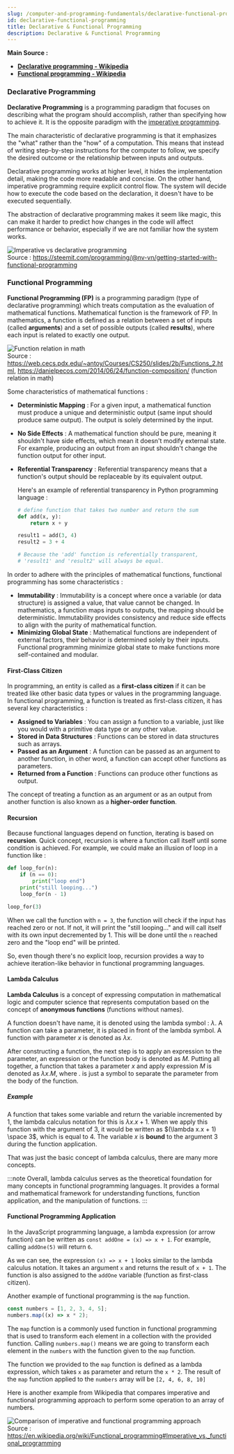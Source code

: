 ```yaml
---
slug: /computer-and-programming-fundamentals/declarative-functional-programming
id: declarative-functional-programming
title: Declarative & Functional Programming
description: Declarative & Functional Programming
---
```


**Main Source :**

- **[Declarative programming - Wikipedia](https://en.wikipedia.org/wiki/Declarative_programming)**
- **[Functional programming - Wikipedia](https://en.wikipedia.org/wiki/Functional_programming)**

### Declarative Programming

**Declarative Programming** is a programming paradigm that focuses on describing what the program should accomplish, rather than specifying how to achieve it. It is the opposite paradigm with the [imperative programming](/computer-and-programming-fundamentals/imperative-procedural-programming#imperative-programming).

The main characteristic of declarative programming is that it emphasizes the "what" rather than the "how" of a computation. This means that instead of writing step-by-step instructions for the computer to follow, we specify the desired outcome or the relationship between inputs and outputs.

Declarative programming works at higher level, it hides the implementation detail, making the code more readable and concise. On the other hand, imperative programming require explicit control flow. The system will decide how to execute the code based on the declaration, it doesn't have to be executed sequentially.

The abstraction of declarative programming makes it seem like magic, this can make it harder to predict how changes in the code will affect performance or behavior, especially if we are not familiar how the system works.

![Imperative vs declarative programming](./imperative-vs-declarative.png)  
Source : https://steemit.com/programming/@nv-vn/getting-started-with-functional-programming

### Functional Programming

**Functional Programming (FP)** is a programming paradigm (type of declarative programming) which treats computation as the evaluation of mathematical functions. Mathematical function is the framework of FP. In mathematics, a function is defined as a relation between a set of inputs (called **arguments**) and a set of possible outputs (called **results**), where each input is related to exactly one output.

![Function relation in math](./function-relation.png)  
Source : https://web.cecs.pdx.edu/~antoy/Courses/CS250/slides/2b/Functions_2.html, https://danielpecos.com/2014/06/24/function-composition/ (function relation in math)

Some characteristics of mathematical functions :

- **Deterministic Mapping** : For a given input, a mathematical function must produce a unique and deterministic output (same input should produce same output). The output is solely determined by the input.
- **No Side Effects** : A mathematical function should be pure, meaning it shouldn't have side effects, which mean it doesn't modify external state. For example, producing an output from an input shouldn't change the function output for other input.
- **Referential Transparency** : Referential transparency means that a function's output should be replaceable by its equivalent output.

  Here's an example of referential transparency in Python programming language :

  ```python
  # define function that takes two number and return the sum
  def add(x, y):
      return x + y

  result1 = add(3, 4)
  result2 = 3 + 4

  # Because the 'add' function is referentially transparent,
  # 'result1' and 'result2' will always be equal.
  ```

In order to adhere with the principles of mathematical functions, functional programming has some characteristics :

- **Immutability** : Immutability is a concept where once a variable (or data structure) is assigned a value, that value cannot be changed. In mathematics, a function maps inputs to outputs, the mapping should be deterministic. Immutability provides consistency and reduce side effects to align with the purity of mathematical function.
- **Minimizing Global State** : Mathematical functions are independent of external factors, their behavior is determined solely by their inputs. Functional programming minimize global state to make functions more self-contained and modular.

#### First-Class Citizen

In programming, an entity is called as a **first-class citizen** if it can be treated like other basic data types or values in the programming language. In functional programming, a function is treated as first-class citizen, it has several key characteristics :

- **Assigned to Variables** : You can assign a function to a variable, just like you would with a primitive data type or any other value.
- **Stored in Data Structures** : Functions can be stored in data structures such as arrays.
- **Passed as an Argument** : A function can be passed as an argument to another function, in other word, a function can accept other functions as parameters.
- **Returned from a Function** : Functions can produce other functions as output.

The concept of treating a function as an argument or as an output from another function is also known as a **higher-order function**.

#### Recursion

Because functional languages depend on function, iterating is based on **recursion**. Quick concept, recursion is where a function call itself until some condition is achieved. For example, we could make an illusion of loop in a function like :

```python
def loop_for(n):
    if (n == 0):
        print("loop end")
    print("still looping...")
    loop_for(n - 1)

loop_for(3)
```

When we call the function with `n = 3`, the function will check if the input has reached zero or not. If not, it will print the "still looping..." and will call itself with its own input decremented by 1. This will be done until the `n` reached zero and the "loop end" will be printed.

So, even though there's no explicit loop, recursion provides a way to achieve iteration-like behavior in functional programming languages.

#### Lambda Calculus

**Lambda Calculus** is a concept of expressing computation in mathematical logic and computer science that represents computation based on the concept of **anonymous functions** (functions without names).

A function doesn't have name, it is denoted using the lambda symbol : $\lambda$. A function can take a parameter, it is placed in front of the lambda symbol. A function with parameter $x$ is denoted as $\lambda x$.

After constructing a function, the next step is to apply an expression to the parameter, an expression or the function body is denoted as $M$. Putting all together, a function that takes a parameter $x$ and apply expression $M$ is denoted as $\lambda x.M$, where $.$ is just a symbol to separate the parameter from the body of the function.

##### Example

A function that takes some variable and return the variable incremented by 1, the lambda calculus notation for this is $\lambda x.x + 1$. When we apply this function with the argument of $3$, it would be written as $(\lambda x.x + 1) \space 3$, which is equal to $4$. The variable $x$ is **bound** to the argument $3$ during the function application.

That was just the basic concept of lambda calculus, there are many more concepts.

:::note
Overall, lambda calculus serves as the theoretical foundation for many concepts in functional programming languages. It provides a formal and mathematical framework for understanding functions, function application, and the manipulation of functions.
:::

#### Functional Programming Application

In the JavaScript programming language, a lambda expression (or arrow function) can be written as `const addOne = (x) => x + 1`. For example, calling `addOne(5)` will return `6`.

As we can see, the expression `(x) => x + 1` looks similar to the lambda calculus notation. It takes an argument `x` and returns the result of `x + 1`. The function is also assigned to the `addOne` variable (function as first-class citizen).

Another example of functional programming is the `map` function.

```javascript
const numbers = [1, 2, 3, 4, 5];
numbers.map((x) => x * 2);
```

The `map` function is a commonly used function in functional programming that is used to transform each element in a collection with the provided function. Calling `numbers.map()` means we are going to transform each element in the `numbers` with the function given to the `map` function.

The function we provided to the `map` function is defined as a lambda expression, which takes `x` as parameter and return the `x * 2`. The result of the `map` function applied to the `numbers` array will be `[2, 4, 6, 8, 10]`

Here is another example from Wikipedia that compares imperative and functional programming approach to perform some operation to an array of numbers.

![Comparison of imperative and functional programming approach](./imperative-vs-functional.png)  
Source : https://en.wikipedia.org/wiki/Functional_programming#Imperative_vs._functional_programming
